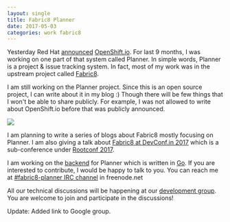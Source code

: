 ```yaml
---
layout: single
title: Fabric8 Planner
date: 2017-05-03
categories: work fabric8
---
```


Yesterday Red Hat
[announced](https://www.redhat.com/en/about/press-releases/red-hat-unveils-end-end-cloud-native-development-environment-red-hat-openshiftio)
[OpenShift.io](https://openshift.io).  For last 9 months, I was
working on one part of that system called Planner.  In simple words,
Planner is a project & issue tracking system.  In fact, most of my
work was in the upstream project called [Fabric8](https://fabric8.io).

I am still working on the Planner project.  Since this is an open
source project, I can write about it in my blog :) Though there will
be few things that I won't be able to share publicly.  For example, I
was not allowed to write about OpenShift.io before that was publicly
announced.

<img src="https://www.dropbox.com/s/rhzex50srpg5usk/planner.png?raw=1" />

I am planning to write a series of blogs about Fabric8 mostly focusing
on Planner.  I am also giving a talk about [Fabric8 at DevConf.in
2017](https://rootconf.talkfunnel.com/devconf-2017/69-fabric8-an-end-to-end-development-platform)
which is a sub-conference under [Rootconf 2017](https://rootconf.in/2017/).

I am working on the
[backend](https://github.com/almighty/almighty-core) for Planner which
is written in [Go](https://golang.org/).  If you are interested to
contribute, I would be happy to talk to you.  You can reach me at
[#fabric8-planner IRC
channel](https://riot.im/app/#/room/#freenode_#fabric8-planner:matrix.org)
in freenode.net

All our technical discussions will be happening at our [development
group](https://groups.google.com/d/forum/fabric8-planner).  You are
welcome to join and participate in the discussions!

Update: Added link to Google group.